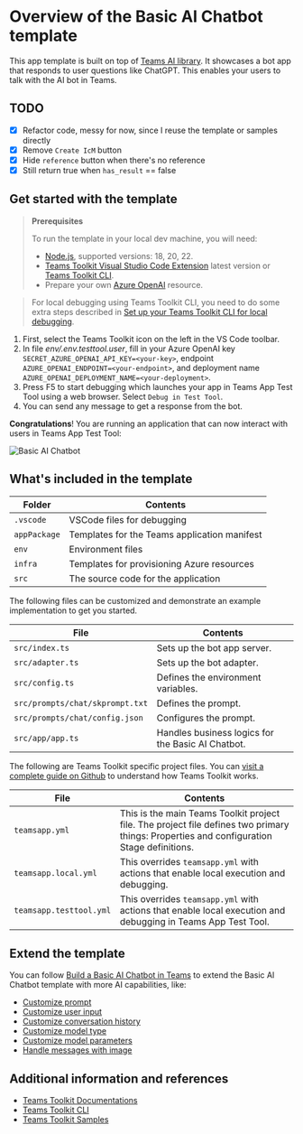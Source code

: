 # Overview of the Basic AI Chatbot template

This app template is built on top of [Teams AI library](https://aka.ms/teams-ai-library).
It showcases a bot app that responds to user questions like ChatGPT. This enables your users to talk with the AI bot in Teams.

## TODO

- [x] Refactor code, messy for now, since I reuse the template or samples directly
- [x] Remove `Create IcM` button
- [x] Hide `reference` button when there's no reference
- [x] Still return true when `has_result` == false

## Get started with the template

> **Prerequisites**
>
> To run the template in your local dev machine, you will need:
>
> - [Node.js](https://nodejs.org/), supported versions: 18, 20, 22.
> - [Teams Toolkit Visual Studio Code Extension](https://aka.ms/teams-toolkit) latest version or [Teams Toolkit CLI](https://aka.ms/teamsfx-toolkit-cli).
> - Prepare your own [Azure OpenAI](https://aka.ms/oai/access) resource.

> For local debugging using Teams Toolkit CLI, you need to do some extra steps described in [Set up your Teams Toolkit CLI for local debugging](https://aka.ms/teamsfx-cli-debugging).

1. First, select the Teams Toolkit icon on the left in the VS Code toolbar.
1. In file _env/.env.testtool.user_, fill in your Azure OpenAI key `SECRET_AZURE_OPENAI_API_KEY=<your-key>`, endpoint `AZURE_OPENAI_ENDPOINT=<your-endpoint>`, and deployment name `AZURE_OPENAI_DEPLOYMENT_NAME=<your-deployment>`.
1. Press F5 to start debugging which launches your app in Teams App Test Tool using a web browser. Select `Debug in Test Tool`.
1. You can send any message to get a response from the bot.

**Congratulations**! You are running an application that can now interact with users in Teams App Test Tool:

![Basic AI Chatbot](https://github.com/OfficeDev/TeamsFx/assets/9698542/9bd22201-8fda-4252-a0b3-79531c963e5e)

## What's included in the template

| Folder       | Contents                                     |
| ------------ | -------------------------------------------- |
| `.vscode`    | VSCode files for debugging                   |
| `appPackage` | Templates for the Teams application manifest |
| `env`        | Environment files                            |
| `infra`      | Templates for provisioning Azure resources   |
| `src`        | The source code for the application          |

The following files can be customized and demonstrate an example implementation to get you started.

| File                            | Contents                                          |
| ------------------------------- | ------------------------------------------------- |
| `src/index.ts`                  | Sets up the bot app server.                       |
| `src/adapter.ts`                | Sets up the bot adapter.                          |
| `src/config.ts`                 | Defines the environment variables.                |
| `src/prompts/chat/skprompt.txt` | Defines the prompt.                               |
| `src/prompts/chat/config.json`  | Configures the prompt.                            |
| `src/app/app.ts`                | Handles business logics for the Basic AI Chatbot. |

The following are Teams Toolkit specific project files. You can [visit a complete guide on Github](https://github.com/OfficeDev/TeamsFx/wiki/Teams-Toolkit-Visual-Studio-Code-v5-Guide#overview) to understand how Teams Toolkit works.

| File                    | Contents                                                                                                                                  |
| ----------------------- | ----------------------------------------------------------------------------------------------------------------------------------------- |
| `teamsapp.yml`          | This is the main Teams Toolkit project file. The project file defines two primary things: Properties and configuration Stage definitions. |
| `teamsapp.local.yml`    | This overrides `teamsapp.yml` with actions that enable local execution and debugging.                                                     |
| `teamsapp.testtool.yml` | This overrides `teamsapp.yml` with actions that enable local execution and debugging in Teams App Test Tool.                              |

## Extend the template

You can follow [Build a Basic AI Chatbot in Teams](https://aka.ms/teamsfx-basic-ai-chatbot) to extend the Basic AI Chatbot template with more AI capabilities, like:

- [Customize prompt](https://aka.ms/teamsfx-basic-ai-chatbot#customize-prompt)
- [Customize user input](https://aka.ms/teamsfx-basic-ai-chatbot#customize-user-input)
- [Customize conversation history](https://aka.ms/teamsfx-basic-ai-chatbot#customize-conversation-history)
- [Customize model type](https://aka.ms/teamsfx-basic-ai-chatbot#customize-model-type)
- [Customize model parameters](https://aka.ms/teamsfx-basic-ai-chatbot#customize-model-parameters)
- [Handle messages with image](https://aka.ms/teamsfx-basic-ai-chatbot#handle-messages-with-image)

## Additional information and references

- [Teams Toolkit Documentations](https://docs.microsoft.com/microsoftteams/platform/toolkit/teams-toolkit-fundamentals)
- [Teams Toolkit CLI](https://aka.ms/teamsfx-toolkit-cli)
- [Teams Toolkit Samples](https://github.com/OfficeDev/TeamsFx-Samples)
